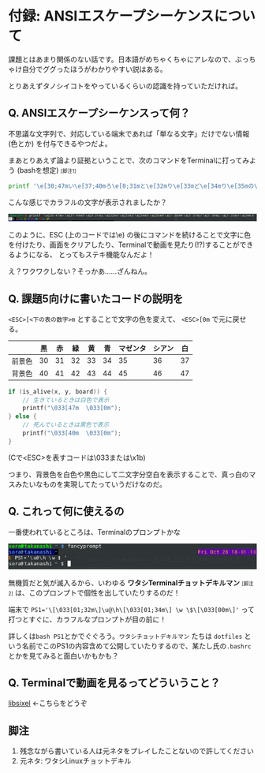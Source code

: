 # 付録: ANSIエスケープシーケンスについて

課題とはあまり関係のない話です。日本語がめちゃくちゃにアレなので、ぶっちゃけ自分でググったほうがわかりやすい説はある。

とりあえずタノシイコトをやっているくらいの認識を持っていただければ。

## Q. ANSIエスケープシーケンスって何？

不思議な文字列で、対応している端末であれば「単なる文字」だけでない情報 (色とか)
を付与できるやつだよ。

まあとりあえず論より証拠ということで、次のコマンドをTerminalに打ってみよう (bashを想定) <span style="font-size: x-small">\[脚注1\]</span>

```bash:color1.sh
printf '\e[30;47mい\e[37;40mろ\e[0;31mと\e[32mり\e[33mど\e[34mり\e[35mの\e[1;36mモ\e[1;31mジ\e[1;34mレ\e[1;33mツ\e[0m\n'
```

こんな感じでカラフルの文字が表示されましたか？

![いろとりどりのモジレツ](images/ansi_color1.png)

このように、ESC (上のコードでは\\e) の後にコマンドを続けることで文字に色を付けたり、画面をクリアしたり、Terminalで動画を見たり(!?)することができるようになる、
とってもステキ機能なんだよ！

え？ワクワクしない？そっかあ……ざんねん。

## Q. 課題5向けに書いたコードの説明を

```<ESC>[<下の表の数字>m``` とすることで文字の色を変えて、
```<ESC>[0m``` で元に戻せる。

|        | 黒 | 赤 | 緑 | 黄 | 青 | マゼンタ | シアン | 白 |
|--------|----|----|----|----|----|----------|--------|----|
| 前景色 | 30 | 31 | 32 | 33 | 34 | 35       | 36     | 37 |
| 背景色 | 40 | 41 | 42 | 43 | 44 | 45       | 46     | 47 |

```c:kadai05_show_board.c
if (is_alive(x, y, board)) {
    // 生きているときは白色で表示
    printf("\033[47m  \033[0m");
} else {
    // 死んでいるときは黒色で表示
    printf("\033[40m  \033[0m");
}
```

(Cで\<ESC\>を表すコードは\\033または\\x1b)

つまり、背景色を白色や黒色にして二文字分空白を表示することで、真っ白のマスみたいなものを実現してたっていうだけなのだ。

## Q. これって何に使えるの

一番使われているところは、Terminalのプロンプトかな

![Terminalのプロンプト](images/shell_prompt.png)

無機質だと気が滅入るから、いわゆる **ワタシTerminalチョットデキルマン** <span style="font-size: x-small">\[脚注2\]</span>
は、このプロンプトで個性を出していたりするのだ！
 
端末で ```PS1='\[\033[01;32m\]\u@\h\[\033[01;34m\] \w \$\[\033[00m\]'``` って打つとすぐに、カラフルなプロンプトが目の前に！

詳しくは```bash PS1```とかでぐぐろう。```ワタシチョットデキルマン``` たちは ```dotfiles```
という名前でこのPS1の内容含めて公開していたりするので、某たし氏の```.bashrc```とかを見てみると面白いかもかも？

## Q. Terminalで動画を見るってどういうこと？

[libsixel](https://github.com/saitoha/libsixel) ←こちらをどうぞ


## 脚注
1. 残念ながら書いている人は元ネタをプレイしたことないので許してください
1. 元ネタ: ワタシLinuxチョットデキル
